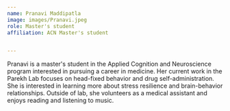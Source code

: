 ```yaml
---
name: Pranavi Maddipatla
image: images/Pranavi.jpeg
role: Master's student 
affiliation: ACN Master's student


---
```



Pranavi is a master's student in the Applied Cognition and Neuroscience program interested in pursuing a career in medicine. Her current work in the Parekh Lab focuses on head-fixed behavior and drug self-administration. She is interested in learning more about stress resilience and brain-behavior relationships. Outside of lab, she volunteers as a medical assistant and enjoys reading and listening to music.
